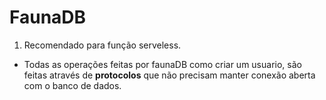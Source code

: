 # FaunaDB
1. Recomendado para função serveless.
- Todas as operações feitas por faunaDB como criar um usuario, são feitas através de **protocolos** que não precisam manter conexão aberta com o banco de dados.
